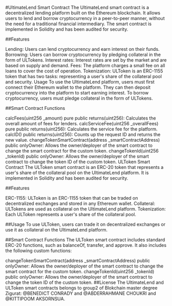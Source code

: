 #UltimateLend Smart Contract
The UltimateLend smart contract is a decentralized lending platform built on the Ethereum blockchain. It allows users to lend and borrow cryptocurrency in a peer-to-peer manner, without the need for a traditional financial intermediary. The smart contract is implemented in Solidity and has been audited for security.

##Features

Lending: Users can lend cryptocurrency and earn interest on their funds.
Borrowing: Users can borrow cryptocurrency by pledging collateral in the form of ULTokens.
Interest rates: Interest rates are set by the market and are based on supply and demand.
Fees: The platform charges a small fee on all loans to cover the cost of operation.
Tokenization: ULToken is an ERC-1155 token that has two tasks: representing a user's share of the collateral pool and security.
Usage
To use the UltimateLend platform, users must first connect their Ethereum wallet to the platform. They can then deposit cryptocurrency into the platform to start earning interest. To borrow cryptocurrency, users must pledge collateral in the form of ULTokens.

##Smart Contract Functions

calcFees(uint256 \_amount) pure public returns(uint256): Calculates the overall amount of fees for lenders.
calcServiceFee(uint256 \_overallFees) pure public returns(uint256): Calculates the service fee for the platform.
calcID() public returns(uint256): Counts up the request ID and returns the new value.
changeTokenSmartContract(address \_smartContractAddress) public onlyOwner: Allows the owner/deployer of the smart contract to change the smart contract for the custom token.
changeTokenId(uint256 \_tokenId) public onlyOwner: Allows the owner/deployer of the smart contract to change the token ID of the custom token.
ULToken Smart Contract
The ULToken smart contract is an ERC-20 token that represents a user's share of the collateral pool on the UltimateLend platform. It is implemented in Solidity and has been audited for security.

##Features

ERC-1155: ULToken is an ERC-1155 token that can be traded on decentralized exchanges and stored in any Ethereum wallet.
Collateral: ULTokens are used as collateral on the UltimateLend platform.
Tokenization: Each ULToken represents a user's share of the collateral pool.

##Usage
To use ULToken, users can trade it on decentralized exchanges or use it as collateral on the UltimateLend platform.

##Smart Contract Functions
The ULToken smart contract includes standard ERC-20 functions, such as balanceOf, transfer, and approve. It also includes the following custom functions:

changeTokenSmartContract(address \_smartContractAddress) public onlyOwner: Allows the owner/deployer of the smart contract to change the smart contract for the custom token.
changeTokenId(uint256 \_tokenId) public onlyOwner: Allows the owner/deployer of the smart contract to change the token ID of the custom token.
##License
The UltimateLend and ULToken smart contracts belongs to group2 of Blokchain master degree Zigurat: @BENEDICT CONRADY and @ABDERRAHMANE CHOUKRI and @KITTIPOOM AKSORNSUA.
